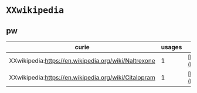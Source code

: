 # `XXwikipedia`
## pw
| curie                                                |   usages | nodes                                                                                                         |
|------------------------------------------------------|----------|---------------------------------------------------------------------------------------------------------------|
| XXwikipedia:https://en.wikipedia.org/wiki/Naltrexone |        1 | [http://purl.obolibrary.org/obo/PW:0001918](https://bioregistry.io/http://purl.obolibrary.org/obo/PW:0001918) |
| XXwikipedia:https://en.wikipedia.org/wiki/Citalopram |        1 | [http://purl.obolibrary.org/obo/PW:0002118](https://bioregistry.io/http://purl.obolibrary.org/obo/PW:0002118) |
